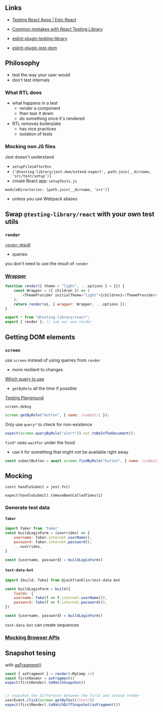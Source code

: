 ## Links

-   [Testing React Apps | Epic React](https://epicreact.dev/modules/testing-react-apps)
-   [Common mistakes with React Testing Library](https://kentcdodds.com/blog/common-mistakes-with-react-testing-library)

-   [eslint-plugin-testing-library](https://github.com/testing-library/eslint-plugin-testing-library)
-   [eslint-plugin-jest-dom](https://github.com/testing-library/eslint-plugin-jest-dom)


## Philosophy

- test the way your user would
-   don't test internals

### What RTL does
- what happens in a test
	- render a component
	- then tear it down
	- do something once it's rendered
- RTL removes boilerplate
	- has nice practices
	- isolation of tests

### Mocking non JS files

Jest doesn't understand

-   `setupFilesAfterEnv`
-   `['@testing-library/jest-dom/extend-expect', path.join(__dirname, 'src/test/setup')]`
-   create React app: `setupTests.js`

`moduleDirectories: [path.join(__dirname, 'src')]`

-   unless you use Webpack aliases

## Swap `@testing-library/react` with your own test utils

### `render`

[`render` result](https://testing-library.com/docs/react-testing-library/api/#render-result)

-   queries

you don't need to use the result of `render`

### [Wrapper](https://epicreact.dev/modules/testing-react-apps/context-and-custom-render-method-extra-credit-solution-2)

```js title="test-utils.js"
function render({ theme = "light", ...options } = {}) {
    const Wrapper = ({ children }) => (
        <ThemeProvider initialTheme="light">{children}</ThemeProvider>
    );
    return render(ui, { wrapper: Wrapper, ...options });
}

export * from "@testing-library/react";
export { render }; // use our own render
```

## Getting DOM elements

### `screen`

use `screen` instead of using queries from `render`

-   more resilient to changes

[Which query to use](https://testing-library.com/docs/queries/about/#priority)

-   `getByRole` all the time if possible

[Testing Playground](https://testing-playground.com/)

`screen.debug`

```js
screen.getByRole("button", { name: /submit/i });
```

Only use `query*` to check for non-existence

```js
expect(screen.queryByRole("alert")).not.toBeInTheDocument();
```

`find*` uses `waitFor` under the hood

-   use it for something that might not be available right away

```jsx
const submitButton = await screen.findByRole("button", { name: /submit/i });
```

## Mocking

`const handleSubmit = jest.fn()`

`expect(handleSubmit).toHaveBeenCalledTimes(1)`

### Generate test data

#### `faker`

```js
import faker from 'faker'
const buildLoginForm = (overrides) => {
	username: faker.internet.userName(),
	password: faker.internet.password(),
	...overrides,
}

const {username, password} = buildLoginForm()
```

#### `test-data-bot`

```js
import {build, fake} from @jackfranklin/test-data-bot

const buildLoginForm = build({
	fields: {
	username: fake(f => f.internet.userName()),
	password: fake(f => f.internet.password()),
})

const {username, password} = buildLoginForm()
```

`test-data-bot` can create sequences

### [Mocking Browser APIs](https://epicreact.dev/modules/testing-react-apps/mocking-browser-apis-and-modules-intro)


## Snapshot tesing

with [asFragment()](https://testing-library.com/docs/react-testing-library/api/#asfragment)

```typescript
const { asFragment } = render(<MyComp />)
const firstRender = asFragment()
expect(firstRender).toMatchSnapshot()


// snapshot the difference between the first and second render
userEvent.click(screen.getByText(/text/))
expect(firstRender).toMatchDiffSnapshot(asFragment())
```